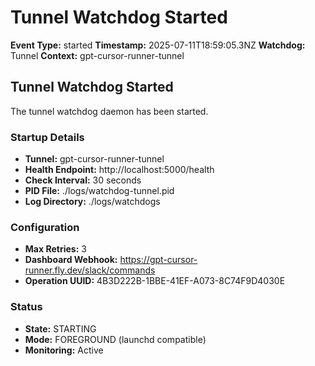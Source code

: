 # Tunnel Watchdog Started

**Event Type:** started
**Timestamp:** 2025-07-11T18:59:05.3NZ
**Watchdog:** Tunnel
**Context:** gpt-cursor-runner-tunnel


## Tunnel Watchdog Started

The tunnel watchdog daemon has been started.

### Startup Details
- **Tunnel:** gpt-cursor-runner-tunnel
- **Health Endpoint:** http://localhost:5000/health
- **Check Interval:** 30 seconds
- **PID File:** ./logs/watchdog-tunnel.pid
- **Log Directory:** ./logs/watchdogs

### Configuration
- **Max Retries:** 3
- **Dashboard Webhook:** https://gpt-cursor-runner.fly.dev/slack/commands
- **Operation UUID:** 4B3D222B-1BBE-41EF-A073-8C74F9D4030E

### Status
- **State:** STARTING
- **Mode:** FOREGROUND (launchd compatible)
- **Monitoring:** Active


